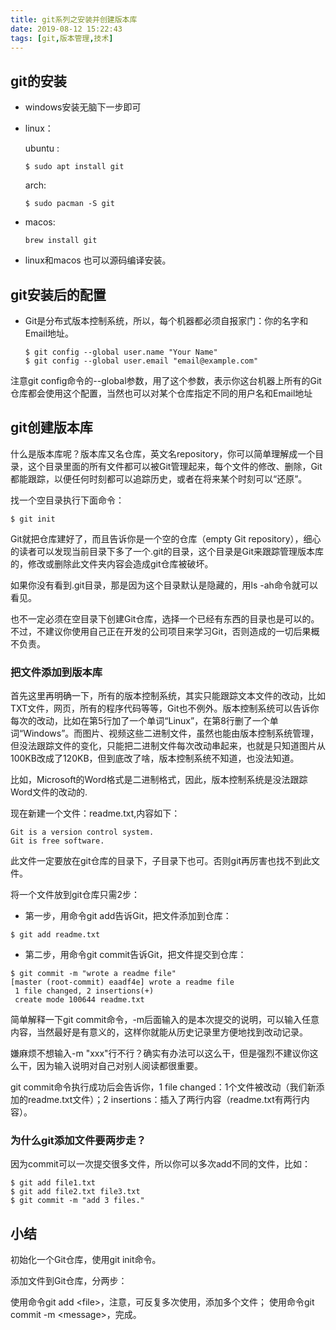 ```yaml
---
title: git系列之安装并创建版本库
date: 2019-08-12 15:22:43
tags: [git,版本管理,技术]
---
```


## git的安装

- windows安装无脑下一步即可


- linux：

    ubuntu :
    ```
    $ sudo apt install git 
    ```

    arch: 
    ```
    $ sudo pacman -S git
    ```

- macos: 
    ```
    brew install git
    ```
    
- linux和macos 也可以源码编译安装。

## git安装后的配置

- Git是分布式版本控制系统，所以，每个机器都必须自报家门：你的名字和Email地址。

    ```
    $ git config --global user.name "Your Name"
    $ git config --global user.email "email@example.com"
    ```
注意git config命令的--global参数，用了这个参数，表示你这台机器上所有的Git仓库都会使用这个配置，当然也可以对某个仓库指定不同的用户名和Email地址

## git创建版本库

什么是版本库呢？版本库又名仓库，英文名repository，你可以简单理解成一个目录，这个目录里面的所有文件都可以被Git管理起来，每个文件的修改、删除，Git都能跟踪，以便任何时刻都可以追踪历史，或者在将来某个时刻可以“还原”。

找一个空目录执行下面命令：
```
$ git init
```

Git就把仓库建好了，而且告诉你是一个空的仓库（empty Git repository），细心的读者可以发现当前目录下多了一个.git的目录，这个目录是Git来跟踪管理版本库的，修改或删除此文件夹内容会造成git仓库被破坏。

如果你没有看到.git目录，那是因为这个目录默认是隐藏的，用ls -ah命令就可以看见。

也不一定必须在空目录下创建Git仓库，选择一个已经有东西的目录也是可以的。不过，不建议你使用自己正在开发的公司项目来学习Git，否则造成的一切后果概不负责。

### 把文件添加到版本库
首先这里再明确一下，所有的版本控制系统，其实只能跟踪文本文件的改动，比如TXT文件，网页，所有的程序代码等等，Git也不例外。版本控制系统可以告诉你每次的改动，比如在第5行加了一个单词“Linux”，在第8行删了一个单词“Windows”。而图片、视频这些二进制文件，虽然也能由版本控制系统管理，但没法跟踪文件的变化，只能把二进制文件每次改动串起来，也就是只知道图片从100KB改成了120KB，但到底改了啥，版本控制系统不知道，也没法知道。

比如，Microsoft的Word格式是二进制格式，因此，版本控制系统是没法跟踪Word文件的改动的.


现在新建一个文件：readme.txt,内容如下：

```
Git is a version control system.
Git is free software.
```

此文件一定要放在git仓库的目录下，子目录下也可。否则git再厉害也找不到此文件。

将一个文件放到git仓库只需2步：

- 第一步，用命令git add告诉Git，把文件添加到仓库：
```
$ git add readme.txt
```

- 第二步，用命令git commit告诉Git，把文件提交到仓库：
```
$ git commit -m "wrote a readme file"
[master (root-commit) eaadf4e] wrote a readme file
 1 file changed, 2 insertions(+)
 create mode 100644 readme.txt
```

简单解释一下git commit命令，-m后面输入的是本次提交的说明，可以输入任意内容，当然最好是有意义的，这样你就能从历史记录里方便地找到改动记录。

嫌麻烦不想输入-m "xxx"行不行？确实有办法可以这么干，但是强烈不建议你这么干，因为输入说明对自己对别人阅读都很重要。

git commit命令执行成功后会告诉你，1 file changed：1个文件被改动（我们新添加的readme.txt文件）；2 insertions：插入了两行内容（readme.txt有两行内容）。

### 为什么git添加文件要两步走？
因为commit可以一次提交很多文件，所以你可以多次add不同的文件，比如：
```
$ git add file1.txt
$ git add file2.txt file3.txt
$ git commit -m "add 3 files."
```

## 小结

初始化一个Git仓库，使用git init命令。

添加文件到Git仓库，分两步：

使用命令git add \<file>，注意，可反复多次使用，添加多个文件；
使用命令git commit -m \<message>，完成。



